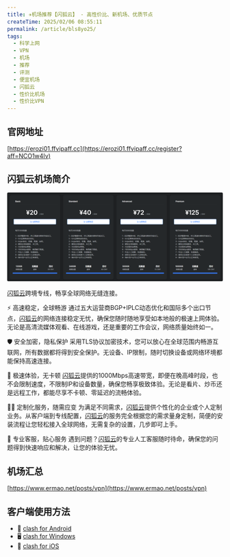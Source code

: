 ```yaml
---
title: ✈️机场推荐【闪狐云】 - 高性价比、新机场、优质节点
createTime: 2025/02/06 08:55:11
permalink: /article/bls8yo25/
tags:
  - 科学上网
  - VPN
  - 机场
  - 推荐
  - 评测
  - 便宜机场
  - 闪狐云
  - 性价比机场
  - 性价比VPN
---
```


## 官网地址

[https://erozi01.ffvipaff.cc](https://erozi01.ffvipaff.cc/register?aff=NCO1w4Iv)

## 闪狐云机场简介

![闪狐云机场价格](images/机场推荐闪狐云/image.png)

[闪狐云](https://erozi01.ffvipaff.cc/register?aff=NCO1w4Iv)跨境专线，畅享全球网络无缝连接。

⚡ 高速稳定，全球畅游
通过五大运营商BGP+IPLC动态优化和国际多个出口节点，[闪狐云](https://erozi01.ffvipaff.cc/register?aff=NCO1w4Iv)的网络连接稳定无忧，确保您随时随地享受如本地般的极速上网体验。无论是高清流媒体观看、在线游戏，还是重要的工作会议，网络质量始终如一。

🛡️ 安全加密，隐私保护
采用TLS协议加密技术，您可以放心在全球范围内畅游互联网，所有数据都将得到安全保护。无设备、IP限制，随时切换设备或网络环境都能保持高速连接。

🚀 极速体验，无卡顿
[闪狐云](https://erozi01.ffvipaff.cc/register?aff=NCO1w4Iv)提供的1000Mbps高速带宽，即便在晚高峰时段，也不会限制速度，不限制IP和设备数量，确保您畅享极致体验。无论是看片、炒币还是远程工作，都能尽享不卡顿、零延迟的流畅体验。

🧑‍💻 定制化服务，随需应变
为满足不同需求，[闪狐云](https://erozi01.ffvipaff.cc/register?aff=NCO1w4Iv)提供个性化的企业或个人定制业务。从客户端到专线配置，[闪狐云](https://erozi01.ffvipaff.cc/register?aff=NCO1w4Iv)的服务完全根据您的需求量身定制，简便的安装流程让您轻松接入全球网络，无需复杂的设置，几步即可上手。

🏅 专业客服，贴心服务
遇到问题？[闪狐云](https://erozi01.ffvipaff.cc/register?aff=NCO1w4Iv)的专业人工客服随时待命，确保您的问题得到快速响应和解决，让您的体验无忧。

## 机场汇总

[https://www.ermao.net/posts/vpn](https://www.ermao.net/posts/vpn)

## 客户端使用方法

- 📱 [clash for Android](https://www.ermao.net/article/eh8f4n86/)
- 🖥 [clash for Windows](https://www.ermao.net/article/0gematwc/)
- 🍎 [clash for iOS](https://www.ermao.net/article/z747kgjd/)